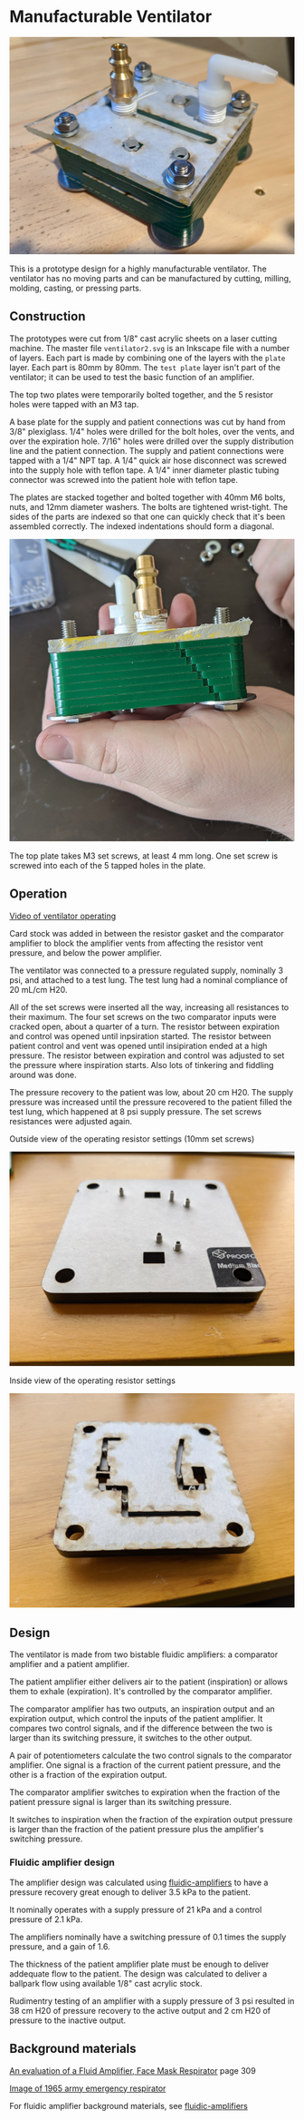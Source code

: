 # Manufacturable Ventilator

![](images/ventilator.jpg)

This is a prototype design for a highly manufacturable ventilator. The ventilator has no moving parts and can be manufactured by cutting, milling, molding, casting, or pressing parts.

## Construction

The prototypes were cut from 1/8" cast acrylic sheets on a laser cutting machine. The master file `ventilator2.svg` is an Inkscape file with a number of layers. Each part is made by combining one of the layers with the `plate` layer. Each part is 80mm by 80mm. The `test plate` layer isn't part of the ventilator; it can be used to test the basic function of an amplifier.

The top two plates were temporarily bolted together, and the 5 resistor holes were tapped with an M3 tap.

A base plate for the supply and patient connections was cut by hand from 3/8" plexiglass. 1/4" holes were drilled for the bolt holes, over the vents, and over the expiration hole. 7/16" holes were drilled over the supply distribution line and the patient connection. The supply and patient connections were tapped with a 1/4" NPT tap. A 1/4" quick air hose disconnect was screwed into the supply hole with teflon tape. A 1/4" inner diameter plastic tubing connector was screwed into the patient hole with teflon tape.

The plates are stacked together and bolted together with 40mm M6 bolts, nuts, and 12mm diameter washers. The bolts are tightened wrist-tight. The sides of the parts are indexed so that one can quickly check that it's been assembled correctly.  The indexed indentations should form a diagonal.

![](images/part_keying.jpg)

The top plate takes M3 set screws, at least 4 mm long. One set screw is screwed into each of the 5 tapped holes in the plate.

## Operation

[Video of ventilator operating](https://www.youtube.com/watch?v=YwH6RFpGBYY)

Card stock was added in between the resistor gasket and the comparator amplifier to block the amplifier vents from affecting the resistor vent pressure, and below the power amplifier.

The ventilator was connected to a pressure regulated supply, nominally 3 psi, and attached to a test lung. The test lung had a nominal compliance of 20 mL/cm H20.

All of the set screws were inserted all the way, increasing all resistances to their maximum. The four set screws on the two comparator inputs were cracked open, about a quarter of a turn. The resistor between expiration and control was opened until inpsiration started. The resistor between patient control and vent was opened until insipiration ended at a high pressure. The resistor between expiration and control was adjusted to set the pressure where inspiration starts. Also lots of tinkering and fiddling around was done.

The pressure recovery to the patient was low, about 20 cm H20. The supply pressure was increased until the pressure recovered to the patient filled the test lung, which happened at 8 psi supply pressure. The set screws resistances were adjusted again.

Outside view of the operating resistor settings (10mm set screws)

![](images/resistors_outside.jpg)

Inside view of the operating resistor settings 

![](images/resistors_inside.jpg)

## Design

The ventilator is made from two bistable fluidic amplifiers: a comparator amplifier and a patient amplifier.

The patient amplifier either delivers air to the patient (inspiration) or allows them to exhale (expiration). It's controlled by the comparator amplifier.

The comparator amplifier has two outputs, an inspiration output and an expiration output, which control the inputs of the patient amplifier. It compares two control signals, and if the difference between the two is larger than its switching pressure, it switches to the other output.

A pair of potentiometers calculate the two control signals to the comparator amplifier. One signal is a fraction of the current patient pressure, and the other is a fraction of the expiration output.

The comparator amplifier switches to expiration when the fraction of the patient pressure signal is larger than its switching pressure.

It switches to inspiration when the fraction of the expiration output pressure is larger than the fraction of the patient pressure plus the amplifier's switching pressure.

### Fluidic amplifier design

The amplifier design was calculated using [fluidic-amplifiers](https://github.com/Cedev/fluidic-amplifiers) to have a pressure recovery great enough to deliver 3.5 kPa to the patient.

It nominally operates with a supply pressure of 21 kPa and a control pressure of 2.1 kPa.

The amplifiers nominally have a switching pressure of 0.1 times the supply pressure, and a gain of 1.6.

The thickness of the patient amplifier plate must be enough to deliver addequate flow to the patient. The design was calculated to deliver a ballpark flow using available 1/8" cast acrylic stock.

Rudimentry testing of an amplifier with a supply pressure of 3 psi resulted in 38 cm H20 of pressure recovery to the active output and 2 cm H20 of pressure to the inactive output.

## Background materials

[An evaluation of a Fluid Amplifier, Face Mask Respirator](https://apps.dtic.mil/dtic/tr/fulltext/u2/623457.pdf) page 309

[Image of 1965 army emergency respirator](https://agentgallery.com/objects/rare-1965-prototype-harry-diamond-labs-respirator)

For fluidic amplifier background materials, see [fluidic-amplifiers](https://github.com/Cedev/fluidic-amplifiers#background-material)

